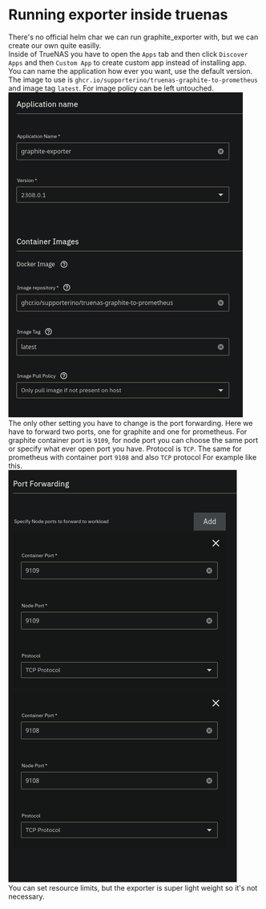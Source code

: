 # Running exporter inside truenas

There's no official helm char we can run graphite_exporter with, but we can create our own quite easilly.  
Inside of TrueNAS you have to open the `Apps` tab and then click `Discover Apps` and then `Custom App` to create custom app instead of installing app.
You can name the application how ever you want, use the default version.  
The image to use is `ghcr.io/supporterino/truenas-graphite-to-prometheus` and image tag `latest`. For image policy can be left untouched.  
![Image setting](./images/custom_app_container_image.png)  
The only other setting you have to change is the port forwarding. Here we have to forward two ports, one for graphite and one for prometheus.
For graphite container port is `9109`, for node port you can choose the same port or specify what ever open port you have. Protocol is `TCP`.
The same for prometheus with container port `9108` and also `TCP` protocol
For example like this.  
![Port forwarding](./images/custom_app_port_forward.png)  
You can set resource limits, but the exporter is super light weight so it's not necessary.